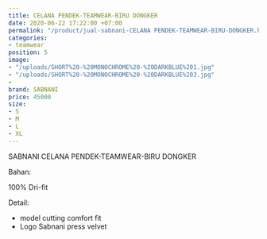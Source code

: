 ```yaml
---
title: CELANA PENDEK-TEAMWEAR-BIRU DONGKER
date: 2020-06-22 17:22:00 +07:00
permalink: "/product/jual-sabnani-CELANA PENDEK-TEAMWEAR-BIRU-DONGKER.html"
categories:
- teamwear
position: 5
image:
- "/uploads/SHORT%20-%20MONOCHROME%20-%20DARKBLUE%201.jpg"
- "/uploads/SHORT%20-%20MONOCHROME%20-%20DARKBLUE%203.jpg"
- 
brand: SABNANI
price: 45000
size:
- S
- M
- L
- XL
---
```


SABNANI
CELANA PENDEK-TEAMWEAR-BIRU DONGKER

Bahan:

100% Dri-fit


Detail:

- model cutting comfort fit
- Logo Sabnani press velvet